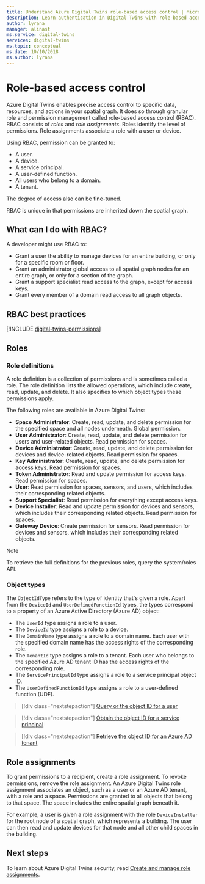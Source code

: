 ```yaml
---
title: Understand Azure Digital Twins role-based access control | Microsoft Docs
description: Learn authentication in Digital Twins with role-based access control.
author: lyrana
manager: alinast
ms.service: digital-twins
services: digital-twins
ms.topic: conceptual
ms.date: 10/10/2018
ms.author: lyrana
---
```


# Role-based access control

Azure Digital Twins enables precise access control to specific data, resources, and actions in your spatial graph. It does so through granular role and permission management called role-based access control (RBAC). RBAC consists of _roles_ and _role assignments_. Roles identify the level of permissions. Role assignments associate a role with a user or device.

Using RBAC, permission can be granted to:

- A user.
- A device.
- A service principal.
- A user-defined function. 
- All users who belong to a domain. 
- A tenant.
 
The degree of access also can be fine-tuned.

RBAC is unique in that permissions are inherited down the spatial graph.

## What can I do with RBAC?

A developer might use RBAC to:

* Grant a user the ability to manage devices for an entire building, or only for a specific room or floor.
* Grant an administrator global access to all spatial graph nodes for an entire graph, or only for a section of the graph.
* Grant a support specialist read access to the graph, except for access keys.
* Grant every member of a domain read access to all graph objects.

## RBAC best practices

[!INCLUDE [digital-twins-permissions](../../includes/digital-twins-rbac-best-practices.md)]

## Roles

### Role definitions

A role definition is a collection of permissions and is sometimes called a role. The role definition lists the allowed operations, which include create, read, update, and delete. It also specifies to which object types these permissions apply.

The following roles are available in Azure Digital Twins:

* **Space Administrator**: Create, read, update, and delete permission for the specified space and all nodes underneath. Global permission.
* **User Administrator**: Create, read, update, and delete permission for users and user-related objects. Read permission for spaces.
* **Device Administrator**: Create, read, update, and delete permission for devices and device-related objects. Read permission for spaces.
* **Key Administrator**: Create, read, update, and delete permission for access keys. Read permission for spaces.
* **Token Administrator**: Read and update permission for access keys. Read permission for spaces.
* **User**: Read permission for spaces, sensors, and users, which includes their corresponding related objects.
* **Support Specialist**: Read permission for everything except access keys.
* **Device Installer**: Read and update permission for devices and sensors, which includes their corresponding related objects. Read permission for spaces.
* **Gateway Device**: Create permission for sensors. Read permission for devices and sensors, which includes their corresponding related objects.

>[!NOTE]
> To retrieve the full definitions for the previous roles, query the system/roles API.

### Object types

The `ObjectIdType` refers to the type of identity that's given a role. Apart from the `DeviceId` and `UserDefinedFunctionId` types, the types correspond to a property of an Azure Active Directory (Azure AD) object:
  
* The `UserId` type assigns a role to a user.
* The `DeviceId` type assigns a role to a device.
* The `DomainName` type assigns a role to a domain name. Each user with the specified domain name has the access rights of the corresponding role.
* The `TenantId` type assigns a role to a tenant. Each user who belongs to the specified Azure AD tenant ID has the access rights of the corresponding role.
* The `ServicePrincipalId` type assigns a role to a service principal object ID.
* The `UserDefinedFunctionId` type assigns a role to a user-defined function (UDF).

> [!div class="nextstepaction"]
> [Query or the object ID for a user](https://docs.microsoft.com/powershell/module/azuread/get-azureaduser?view=azureadps-2.0)

> [!div class="nextstepaction"]
> [Obtain the object ID for a service principal](https://docs.microsoft.com/powershell/module/azurerm.resources/get-azurermadserviceprincipal?view=azurermps-6.8.1)

> [!div class="nextstepaction"]
> [Retrieve the object ID for an Azure AD tenant](https://docs.microsoft.com/azure/active-directory/develop/quickstart-create-new-tenant)

## Role assignments

To grant permissions to a recipient, create a role assignment. To revoke permissions, remove the role assignment. An Azure Digital Twins role assignment associates an object, such as a user or an Azure AD tenant, with a role and a space. Permissions are granted to all objects that belong to that space. The space includes the entire spatial graph beneath it.

For example, a user is given a role assignment with the role `DeviceInstaller` for the root node of a spatial graph, which represents a building. The user can then read and update devices for that node and all other child spaces in the building.

## Next steps

To learn about Azure Digital Twins security, read [Create and manage role assignments](./security-create-manage-role-assignments.md).
